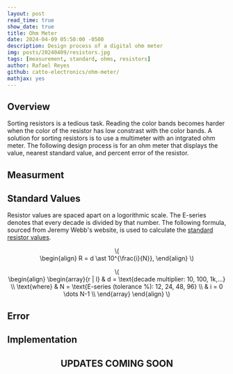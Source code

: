 ```yaml
---
layout: post
read_time: true
show_date: true
title: Ohm Meter
date: 2024-04-09 05:50:00 -0500
description: Design process of a digital ohm meter
img: posts/20240409/resistors.jpg
tags: [measurement, standard, ohms, resistors]
author: Rafael Reyes
github: catto-electronics/ohm-meter/
mathjax: yes
---
```


## Overview
Sorting resistors is a tedious task. Reading the color bands becomes harder when the color of the resistor has low constrast with the color bands. A solution for sorting resistors is to use a multimeter with an intgrated ohm meter. The following design process is for an ohm meter that displays the value, nearest standard value, and percent error of the resistor. 

## Measurment


## Standard Values
Resistor values are spaced apart on a logorithmic scale. The E-series denotes that every decade is divided by that number. The following formula, sourced from Jeremy Webb's website, is used to calculate the [standard resistor values](https://jwebb-design.com/ee/digital/std_resistors.html). 

<p style="text-align:center">\(<br>
\begin{align}
R = d \ast 10^{\frac{i}{N}},
\end{align}
\)</p>

<div class="postMath">
<p style="text-align:center">\(<br>
\begin{align}
\begin{array}{r | l}
& d = \text{decade multiplier: 10, 100, 1k,...} \\ 
\text{where} & N = \text{E-series (tolerance %): 12, 24, 48, 96}  \\
& i = 0 \dots N-1   \\
\end{array}
\end{align}
\)</p>
</div>


## Error

## Implementation

## <center>UPDATES COMING SOON</center>